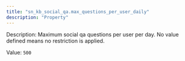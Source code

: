 ```yaml
---
title: "sn_kb_social_qa.max_questions_per_user_daily"
description: "Property"
---
```


Description: Maximum social qa questions per user per day.
No value defined means no restriction is applied.

Value: `500`